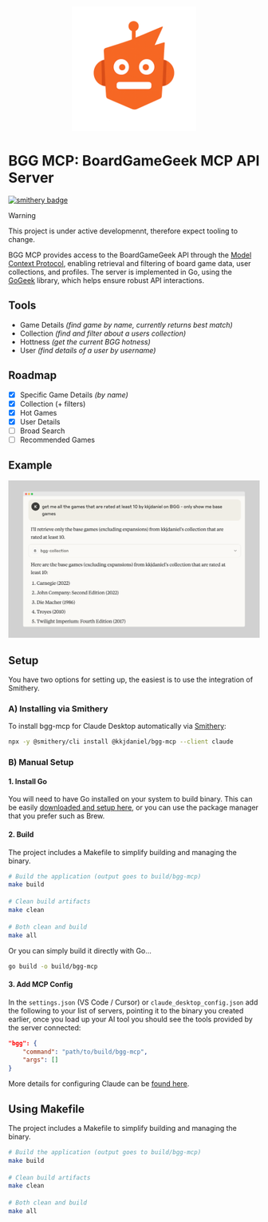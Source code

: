 <p align="center">
  <img src="bgg-mcp-logo.png" width="250" alt="BGG MCP Logo">
</p>

# BGG MCP: BoardGameGeek MCP API Server

[![smithery badge](https://smithery.ai/badge/@kkjdaniel/bgg-mcp)](https://smithery.ai/server/@kkjdaniel/bgg-mcp)

> [!WARNING]  
> This project is under active developmennt, therefore expect tooling to change.

BGG MCP provides access to the BoardGameGeek API through the [Model Context Protocol](https://www.anthropic.com/news/model-context-protocol), enabling retrieval and filtering of board game data, user collections, and profiles. The server is implemented in Go, using the [GoGeek](https://github.com/kkjdaniel/gogeek) library, which helps ensure robust API interactions.

## Tools

- Game Details _(find game by name, currently returns best match)_
- Collection _(find and filter about a users collection)_
- Hottness _(get the current BGG hotness)_
- User _(find details of a user by username)_

## Roadmap

- [x] Specific Game Details _(by name)_
- [x] Collection (+ filters)
- [x] Hot Games
- [x] User Details
- [ ] Broad Search
- [ ] Recommended Games

## Example

![Example of BGG MCP in action](example.png)

## Setup

You have two options for setting up, the easiest is to use the integration of Smithery.

### A) Installing via Smithery

To install bgg-mcp for Claude Desktop automatically via [Smithery](https://smithery.ai/server/@kkjdaniel/bgg-mcp):

```bash
npx -y @smithery/cli install @kkjdaniel/bgg-mcp --client claude
```

### B) Manual Setup

#### 1. Install Go

You will need to have Go installed on your system to build binary. This can be easily [downloaded and setup here](https://go.dev/doc/install), or you can use the package manager that you prefer such as Brew.

#### 2. Build

The project includes a Makefile to simplify building and managing the binary.

```bash
# Build the application (output goes to build/bgg-mcp)
make build

# Clean build artifacts
make clean

# Both clean and build
make all
```

Or you can simply build it directly with Go...

```bash
go build -o build/bgg-mcp
```

#### 3. Add MCP Config

In the `settings.json` (VS Code / Cursor) or `claude_desktop_config.json` add the following to your list of servers, pointing it to the binary you created earlier, once you load up your AI tool you should see the tools provided by the server connected:

```json
"bgg": {
    "command": "path/to/build/bgg-mcp",
    "args": []
}
```

More details for configuring Claude can be [found here](https://modelcontextprotocol.io/quickstart/user).

## Using Makefile

The project includes a Makefile to simplify building and managing the binary.

```bash
# Build the application (output goes to build/bgg-mcp)
make build

# Clean build artifacts
make clean

# Both clean and build
make all
```
